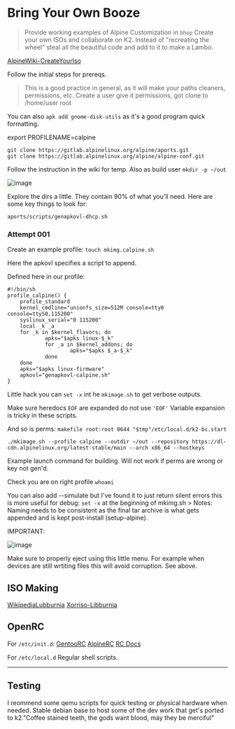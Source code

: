 # Bring Your Own Booze
> Provide working examples of Alpine Customization in `bhop`
> Create your own ISOs and collaborate on K2. Instead of "recreating the wheel" steal all the beautiful code and add to it to make a Lambo. 

[AlpineWiki-CreateYourIso](https://wiki.alpinelinux.org/wiki/How_to_make_a_custom_ISO_image_with_mkimage)

Follow the initial steps for prereqs. 
> This is a good practice in general, as it will make your paths cleaners, permissions, etc.
> Create a user give it permissions, got clone to /home/user root

You can also `apk add gnome-disk-utils` as it's a good program quick formatting. 

export PROFILENAME=calpine

```
git clone https://gitlab.alpinelinux.org/alpine/aports.git
git clone https://gitlab.alpinelinux.org/alpine/alpine-conf.git
```

Follow the instruction in the wiki for temp.
Also as build user `mkdir -p ~/out`

![image](https://github.com/user-attachments/assets/2ba8cf03-bda6-4289-b6b9-c389957844d2)

Explore the dirs a little. They contain 90% of what you'll need. 
Here are some key things to look for:
```
aports/scripts/genapkovl-dhcp.sh
```

### Attempt 001 
Create an example profile:
`touch mkimg.calpine.sh`

Here the apkovl specifies a script to append. 

Defined here in our profile:

```
#!/bin/sh
profile_calpine() {
    profile_standard
    kernel_cmdline="unionfs_size=512M console=tty0 console=ttyS0,115200"
    syslinux_serial="0 115200"
    local _k _a
    for _k in $kernel_flavors; do
            apks="$apks linux-$_k"
            for _a in $kernel_addons; do
                    apks="$apks $_a-$_k"
            done
    done
    apks="$apks linux-firmware"
    apkovl="genapkovl-calpine.sh"
}
```

Little hack you can `set -x` int he `mkimage.sh` to get verbose outputs. 

Make sure heredocs `EOF` are expanded do not use `'EOF'` Variable expansion is tricky in these scripts. 

And so is perms: `makefile root:root 0644 "$tmp"/etc/local.d/k2-bc.start`

```
./mkimage.sh --profile calpine --outdir ~/out --repository https://dl-cdn.alpinelinux.org/latest-stable/main --arch x86_64 --hostkeys
```

Example launch command for building. Will not work if perms are wrong or key not gen'd.

Check you are on right profile `whoami`

You can also add --simulate but I've found it to just return silent errors this is more useful for debug: `set -x` at the beginning of mkimg.sh                                                                                                                                                                                                                                                                                                                                                                                                                       > Notes: Naming needs to be consistent as the final tar archive is what gets appended and is kept post-install (setup-alpine). 

IMPORTANT:

![image](https://github.com/user-attachments/assets/8f1480fa-a5af-4431-9e5e-011157f92061)

Make sure to properly eject using this little menu. For example when devices are still wrtiting files this will avoid corruption. See above.

## ISO Making

[WikipediaLubburnia](https://en.wikipedia.org/wiki/Libburnia) 
[Xorriso-Libburnia](https://dev.lovelyhq.com/libburnia/web/wiki#news)

## OpenRC 

For `/etc/init.d`: 
[GentooRC](https://wiki.alpinelinux.org/wiki/Writing_Init_Scripts) 
[AlpineRC](https://wiki.gentoo.org/wiki/Handbook:X86/Working/Initscripts#Writing_initscripts)
[RC Docs](https://github.com/OpenRC/openrc/blob/master/service-script-guide.md)


For `/etc/local.d`
Regular shell scripts.

---


## Testing

I reommend some qemu scripts for quick testing or physical hardware when needed. 
Stable debian base to host some of the dev work that get's ported to k2."Coffee stained teeth, the gods want blood, may they be merciful" 
